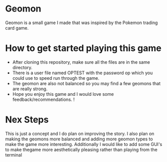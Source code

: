# Geomon

Geomon is a small game I made that was inspired by the Pokemon trading card game.

# How to get started playing this game

 - After cloning this repository, make sure all the files are in the same directory.
- There is a user file named OPTEST with the password op which you could use to speed run through the game.
- The geomon are also not balanced so you may find a few geomons that are really strong.
- Hope you enjoy this game and I would love some feedback/recommendations.
!

# Nex Steps
This is just a concept and I do plan on improving the story. I also plan on making the geomons more balanced and adding more geomon types to make the game more interesting.
Additionally I would like to add some GUI's to make thegame more aesthetically pleasing rather than playing from the terminal
